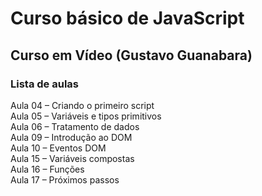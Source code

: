 # Curso básico de JavaScript
## Curso em Vídeo (Gustavo Guanabara)

### Lista de aulas

Aula 04 – Criando o primeiro script  
Aula 05 – Variáveis e tipos primitivos  
Aula 06 – Tratamento de dados  
Aula 09 – Introdução ao DOM  
Aula 10 – Eventos DOM  
Aula 15 – Variáveis compostas  
Aula 16 – Funções  
Aula 17 – Próximos passos  